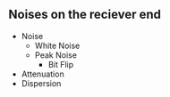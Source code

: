 ## Noises on the reciever end
- Noise
  - White Noise
  - Peak Noise
    - Bit Flip
- Attenuation
- Dispersion
